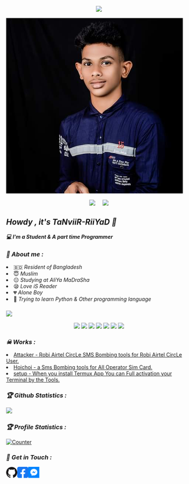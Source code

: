 <!-- Github README -->

<p align="center">
  <img
src="https://img.shields.io/badge/Developer%20%3A-TaNviiR--RiiYaD-blue">
</p>
<a><img src="https://github.com/TaNviiR-RiiYaD/something/blob/main/image/TaNviiR.jpg"  
alt="bomberthon"/></a>
<p align="center"><a href="https://github.com/TaNviiR-RiiYaD">
<img height="165" src="https://github-readme-stats.vercel.app/api?username=TaNviiR-RiiYaD&show_icons=true&include_all_commits=true&theme=react&cache_seconds=3200&hide_border=true" /></a>
&nbsp;&nbsp;&nbsp;
<a href="https://github.com/TaNviiR-RiiYaD"><img src="https://github-readme-stats.vercel.app/api/top-langs/?username=TaNviiR-RiiYaD&layout=compact&theme=react&hide_border=true" />
</a></p>

<h2><b><i>Howdy , it's TaNviiR-RiiYaD 👋</i></b></h2>
<b><i>💻 I'm a Student & A part time Programmer</i></b>

<h3><b><i>🤠 About me :</i></b></h3>
<li> 🇧🇩 <i>Resident of Bangladesh</i></li>
<li> 😇 <i>Muslim</i></li>
<li> 😐 <i>Studying at AliYa MaDraSha</i></li>
<li> 😪 <i>Love iS Reader</i></li>
<li> 💔 <i>Alone Boy</i></li>
<li> 🐍 <i>Trying to learn Python & Other programming language</i></li>

###

<p/>
  <img src="https://img.shields.io/badge/Total%20Using-Language-brightgreen">
<p align="center">
  <img src="https://img.shields.io/badge/1.-Python-cyan">
  <img src="https://img.shields.io/badge/2.-JavaScript-green">
  <img src="https://img.shields.io/badge/3.-HTML-yellowgreen">
  <img src="https://img.shields.io/badge/4.-Shell-yellow">
  <img src="https://img.shields.io/badge/5.-PHP-blue">
  <img src="https://img.shields.io/badge/6.-Java-cyan">
  <img src="https://img.shields.io/badge/7.-Ruby-orange">
<h3><b><i>☠ Works :</i></b></h3>
<li> <a href="https://github.com/TaNviiR-RiiYaD/Attacker">Attacker - Robi Airtel CircLe SMS Bombing tools for Robi Airtel CircLe User.</a>
<li> <a href="https://github.com/TaNviiR-RiiYaD/Hoichoi">Hoichoi - a Sms Bombing tools for All Operator Sim Card.</a>
<li> <a href="https://github.com/TaNviiR-RiiYaD/setup">setup - When you install Termux App You can Full activation your Terminal by the Tools.</a>

<h3><b><i>🏆 Github Statistics :</i></b></h3>
<a href="https://github.com/TaNviiR-RiiYaD"><img width=550 src="https://github-profile-trophy.vercel.app/?username=TaNviiR-RiiYaD&theme=dracula&no-frame=true&title=Followers,Stars,Commit,Repository,Issues"/></a>

<h3><b><i>🏆 Profile Statistics :</i></b></h3>
<a href="https://github.com/TaNviiR-RiiYaD"><img height="25" title="Counter" src="https://komarev.com/ghpvc/?username=TaNviiR-RiiYaD&color=blueviolet&style=flat-square"></a>

<h3><b><i>📡 Get in Touch :</i></b></h3>
<a href="https://github.com/TaNviiR-RiiYaD"><img align="left" title="Github" alt="Github" width="30px" src="github.png" /></a>
<a href="https://fb.com/MrTaNviiR"><img align="left" title="Facebook" alt="Facebook" width="30px" src="facebook.png" /></a>
<a href="https://m.me/MrTaNviiR"><img align="left" title="Messenger" alt="Messenger" width="30px" src="messenger.png" /></a>
